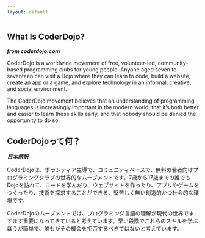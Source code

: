 ```yaml
---
layout: default
---
```

## What Is CoderDojo?
***from coderdojo.com***

CoderDojo is a worldwide movement of free, volunteer-led, community-based programming clubs for young people. Anyone aged seven to seventeen can visit a Dojo where they can learn to code, build a website, create an app or a game, and explore technology in an informal, creative, and social environment.

The CoderDojo movement believes that an understanding of programming languages is increasingly important in the modern world, that it’s both better and easier to learn these skills early, and that nobody should be denied the opportunity to do so.


## CoderDojoって何？

***日本語訳***

CoderDojoは、ボランティア主導で、コミュニティベースで、無料の若者向けプログラミングクラブの世界的なムーブメントです。7歳から17歳までの誰でもDojoを訪れて、コードを学んだり、ウェブサイトを作ったり、アプリやゲームをつくったり、技術を探求することができる、堅苦しく無い創造的かつ社会的な環境です。

CoderDojoのムーブメントでは、プログラミング言語の理解が現代の世界でますます重要になってきていると考えています。早い段階でこれらのスキルを学ぶほうが簡単で、誰もがその機会を拒否するべきではないと考えています。

